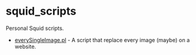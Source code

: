 # squid_scripts
Personal Squid scripts.

- [everySingleImage.pl](https://github.com/sakkarose/squid_scripts/blob/main/everySingleImage.pl) - A script that replace every image (maybe) on a website.


